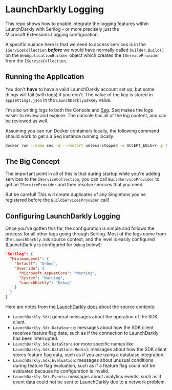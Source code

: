 # LaunchDarkly Logging

This repo shows how to enable integrate the logging features within LaunchDarkly
with Serilog - or more precisely just the Microsoft.Extensions.Logging configuration.

A specific nuance here is that we need to access services is in the `IServiceCollection`
***before*** we would have normally called `builder.Build()` on the `WebApplicationBuilder` object
which creates the `IServiceProvider` from the `IServiceCollection`.

## Running the Application

You don't **have** to have a valid LaunchDarkly account set up, but some things will fail (with
logs) if you don't.  The value of the key is stored in `appsettings.json` in
the `LaunchDarklySdkKey` value.

I'm also writing logs to both the Console and [Seq](https://datalust.co/seq). Seq makes
the logs easier to review and explore.  The console has all of the log content, and can
be reviewed as well.

Assuming you can run Docker containers locally, the following command should work to get a
a Seq instance running locally:

```bash
docker run --name seq -d --restart unless-stopped -e ACCEPT_EULA=Y -p 5341:80 datalust/seq:latest
```

## The Big Concept

The important point in all of this is that during startup while you're adding services to
the `IServiceCollection`, you can call `BuildServiceProvider` to get an `IServiceProvider`
and then resolve services that you need.

But be careful!  This will create duplicates of any Singletons you've registered before
the `BuildServicesProvider` call!

## Configuring LaunchDarkly Logging

Once you've gotten this far, the configuration is simple and follows the process for all
other logs going through Serilog.  Most of the logs come from the `LaunchDarkly.Sdk` source
context, and the level is easily configured (LaunchDarkly is configured for `Debug` below):

```json
"Serilog": {
  "MinimumLevel": {
    "Default": "Debug",
    "Override": {
      "Microsoft.AspNetCore": "Warning",
      "System": "Warning",
      "LaunchDarkly": "Debug"
    }
  }
}
```

Here are notes from the [LaunchDarkly docs](https://docs.launchdarkly.com/sdk/features/logging#net-server-side) about the source contexts:

* `LaunchDarkly.Sdk`: general messages about the operation of the SDK client.
* `LaunchDarkly.Sdk.DataSource`: messages about how the SDK client receives feature flag data, such as if the connection to LaunchDarkly has been interrupted.
* `LaunchDarkly.Sdk.DataStore` (or more specific names like `LaunchDarkly.Sdk.DataStore.Redis`): messages about how the SDK client stores feature flag data, such as if you are using a database integration.
* `LaunchDarkly.Sdk.Evaluation`: messages about unusual conditions during feature flag evaluation, such as if a feature flag could not be evaluated because its configuration is invalid.
* `LaunchDarkly.Sdk.Events`: messages about analytics events, such as if event data could not be sent to LaunchDarkly due to a network problem.

